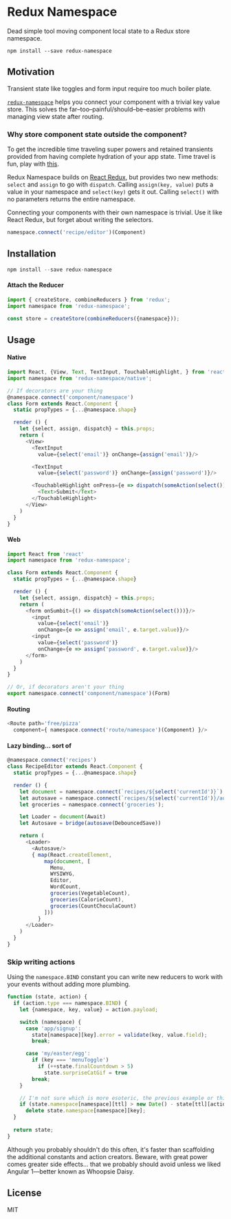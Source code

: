 Redux Namespace
=============

Dead simple tool moving component local state to a Redux store namespace.

```shell
npm install --save redux-namespace
```

## Motivation
Transient state like toggles and form input require too much boiler plate.

[`redux-namespace`](https://www.npmjs.com/package/redux-namespace)
helps you connect your component with a trivial key value store. This solves the
far–too–painful/should–be–easier problems with managing view state after routing.

### Why store component state outside the component?
To get the incredible time traveling super powers and retained transients provided
from having complete hydration of your app state. Time travel is fun, play with [this](http://todo.cmyk.nyc).

Redux Namespace builds on [React Redux](https://www.npmjs.com/package/react-redux/),
but provides two new methods: ```select``` and ```assign``` to go with `dispatch`.
Calling `assign(key, value)` puts a value in your namespace and `select(key)` gets
it out. Calling `select()` with no parameters returns the entire namespace.

Connecting your components with their own namespace is trivial. Use it like
React Redux, but forget about writing the selectors.

```js
namespace.connect('recipe/editor')(Component)
```

## Installation

```js
npm install --save redux-namespace
```

#### Attach the Reducer
```js
import { createStore, combineReducers } from 'redux';
import namespace from 'redux-namespace';

const store = createStore(combineReducers({namespace}));
```


## Usage


#### Native
```js
import React, {View, Text, TextInput, TouchableHighlight, } from 'react-native'
import namespace from 'redux-namespace/native';

// If decorators are your thing
@namespace.connect('component/namespace')
class Form extends React.Component {
  static propTypes = {...@namespace.shape}

  render () {
    let {select, assign, dispatch} = this.props;
    return (
      <View>
        <TextInput
          value={select('email')} onChange={assign('email')}/>

        <TextInput
          value={select('password')} onChange={assign('password')}/>

        <TouchableHighlight onPress={e => dispatch(someAction(select()))}>
          <Text>Submit</Text>
        </TouchableHighlight>
      </View>
    )
  }
}
```


#### Web
```js
import React from 'react'
import namespace from 'redux-namespace';

class Form extends React.Component {
  static propTypes = {...@namespace.shape}

  render () {
    let {select, assign, dispatch} = this.props;
    return (
      <form onSumbit={() => dispatch(someAction(select()))}/>
        <input
          value={select('email')}
          onChange={e => assign('email', e.target.value)}/>
        <input
          value={select('password')}
          onChange={e => assign('password', e.target.value)}/>
      </form>
    )
  }
}

// Or, if decorators aren't your thing
export namespace.connect('component/namespace')(Form)
```


#### Routing
```js
<Route path='free/pizza'
  component={ namespace.connect('route/namespace')(Component) }/>
```


#### Lazy binding… sort of
```js
@namespace.connect('recipes')
class RecipeEditor extends React.Component {
  static propTypes = {...@namespace.shape}

  render () {
    let document = namespace.connect(`recipes/${select('currentId')}`);
    let autosave = namespace.connect(`recipes/${select('currentId')}/autosave`);
    let groceries = namespace.connect('groceries');

    let Loader = document(Await)
    let Autosave = bridge(autosave(DebouncedSave))

    return (
      <Loader>
        <Autosave/>
        { map(React.createElement,
            map(document, [
              Menu,
              WYSIWYG,
              Editor,
              WordCount,
              groceries(VegetableCount),
              groceries(CalorieCount),
              groceries(CountChoculaCount)
            ]))
          }
      </Loader>
    )
  }
}
```


### Skip writing actions
Using the `namespace.BIND` constant you can write new reducers to work with
your events without adding more plumbing.

```js
function (state, action) {
  if (action.type === namespace.BIND) {
    let {namespace, key, value} = action.payload;

    switch (namespace) {
      case 'app/signup':
        state[namespace][key].error = validate(key, value.field);
        break;

      case 'my/easter/egg':
        if (key === 'menuToggle')
          if (++state.finalCountdown > 5)
            state.surpriseCatGif = true
        break;
    }

    // I'm not sure which is more esoteric, the previous example or this onPress
    if (state.namespace[namespace][ttl] > new Date() - state[ttl][action.namespace][key])
      delete state.namespace[namespace][key];
  }
  
  return state;
}
```

Although you probably shouldn't do this often, it's faster than scaffolding
the additional constants and action creators. Beware, with great power comes greater side effects…
that we probably should avoid unless we liked Angular 1—better known as Whoopsie Daisy.


## License

MIT

